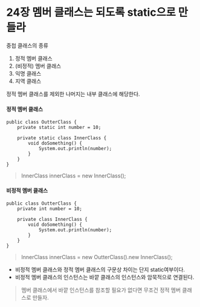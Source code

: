 # 24장 멤버 클래스는 되도록 static으로 만들라
중첩 클래스의 종류
1. 정적 멤버 클래스
2. (비정적) 멤버 클래스
3. 익명 클래스
4. 지역 클래스

정적 멤버 클래스를 제외한 나머지는 내부 클래스에 해당한다.

#### 정적 멤버 클래스
```
public class OutterClass {
    private static int number = 10;
    
    private static class InnerClass {
        void doSomething() {
            System.out.println(number);
        }
    }
}
```
> InnerClass innerClass = new InnerClass();

#### 비정적 멤버 클래스
```
public class OutterClass {
    private int number = 10;
    
    private class InnerClass {
        void doSomething() {
            System.out.println(number);
        }
    }
}
```
> InnerClass innerClass = new OutterClass().new InnerClass();

* 비정적 멤버 클래스와 정적 멤버 클래스의 구문상 차이는 단지 static여부이다.
* 비정적 멤버 클래스의 인스턴스는 바깥 클래스의 인스턴스와 암묵적으로 연결된다.

> 멤버 클래스에서 바깥 인스턴스를 참조할 필요가 없다면 무조건 정적 멤버 클래스로 만들자.